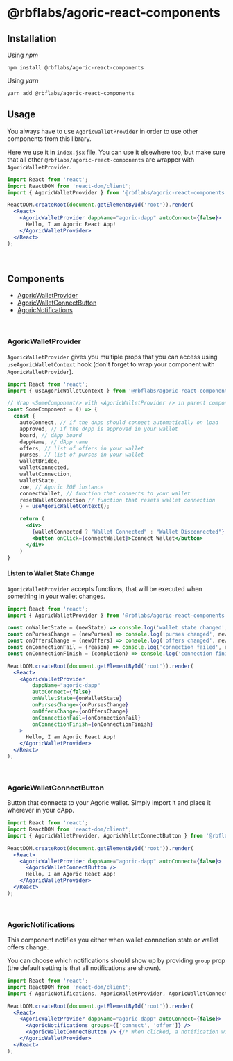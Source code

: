 # @rbflabs/agoric-react-components

## Installation

Using _npm_

```
npm install @rbflabs/agoric-react-components
```

Using _yarn_

```
yarn add @rbflabs/agoric-react-components
```

## Usage

You always have to use `AgoricwalletProvider` in order to use other components from this library.

Here we use it in `index.jsx` file. You can use it elsewhere too, but make sure that all other `@rbflabs/agoric-react-components` are wrapper with `AgoricWalletProvider`.

```tsx:demo/app-js/src/index.jsx
import React from 'react';
import ReactDOM from 'react-dom/client';
import { AgoricWalletProvider } from '@rbflabs/agoric-react-components';

ReactDOM.createRoot(document.getElementById('root')).render(
  <React>
    <AgoricWalletProvider dappName="agoric-dapp" autoConnect={false}>
      Hello, I am Agoric React App!
    </AgoricWalletProvider>
  </React>
);
```

<br/>

## Components

- [AgoricWalletProvider](#agoricwalletprovider)
- [AgoricWalletConnectButton](#agoricwalletconnectbutton)
- [AgoricNotifications](#agoricnotifications)

<br/>

### AgoricWalletProvider

`AgoricWalletProvider` gives you multiple props that you can access using `useAgoricWalletContext` hook (don't forget to wrap your component with `AgoricWalletProvider`).

```tsx:demo/app-js/src/main.jsx
import React from 'react';
import { useAgoricWalletContext } from '@rbflabs/agoric-react-components';

// Wrap <SomeComponent/> with <AgoricWalletProvider /> in parent component
const SomeComponent = () => {
  const {
    autoConnect, // if the dApp should connect automatically on load
    approved, // if the dApp is approved in your wallet
    board, // dApp board
    dappName, // dApp name
    offers, // list of offers in your wallet
    purses, // list of purses in your wallet
    walletBridge,
    walletConnected,
    walletConnection,
    walletState,
    zoe, // Agoric ZOE instance
    connectWallet, // function that connects to your wallet
    resetWalletConnection // function that resets wallet connection
    } = useAgoricWalletContext();

    return (
      <div>
        {walletConnected ? "Wallet Connected" : "Wallet Disconnected"}
        <button onClick={connectWallet}>Connect Wallet</button>
      </div>
    )
}
```

#### Listen to Wallet State Change

`AgoricWalletProvider` accepts functions, that will be executed when something in your wallet changes.

```tsx:demo/app-js/src/index.jsx
import React from 'react';
import { AgoricWalletProvider } from '@rbflabs/agoric-react-components';

const onWalletState = (newState) => console.log('wallet state changed', newState)
const onPursesChange = (newPurses) => console.log('purses changed', newPurses)
const onOffersChange = (newOffers) => console.log('offers changed', newOffers)
const onConnectionFail = (reason) => console.log('connection failed', reason)
const onConnectionFinish = (completion) => console.log('connection finished', completion)

ReactDOM.createRoot(document.getElementById('root')).render(
  <React>
    <AgoricWalletProvider
        dappName="agoric-dapp"
        autoConnect={false}
        onWalletState={onWalletState}
        onPursesChange={onPursesChange}
        onOffersChange={onOffersChange}
        onConnectionFail={onConnectionFail}
        onConnectionFinish={onConnectionFinish}
    >
      Hello, I am Agoric React App!
    </AgoricWalletProvider>
  </React>
);
```

<br/>

### AgoricWalletConnectButton

Button that connects to your Agoric wallet. Simply import it and place it wherever in your dApp.

```tsx:demo/app-js/src/main.jsx
import React from 'react';
import ReactDOM from 'react-dom/client';
import { AgoricWalletProvider, AgoricWalletConnectButton } from '@rbflabs/agoric-react-components';

ReactDOM.createRoot(document.getElementById('root')).render(
  <React>
    <AgoricWalletProvider dappName="agoric-dapp" autoConnect={false}>
      <AgoricWalletConnectButton />
      Hello, I am Agoric React App!
    </AgoricWalletProvider>
  </React>
);
```

<br/>

### AgoricNotifications

This component notifies you either when wallet connection state or wallet offers change.

You can choose which notifications should show up by providing `group` prop (the default setting is that all notifications are shown).

```tsx:demo/app-js/src/main.jsx
import React from 'react';
import ReactDOM from 'react-dom/client';
import { AgoricNotifications, AgoricWalletProvider, AgoricWalletConnectButton } from '@rbflabs/agoric-react-components';

ReactDOM.createRoot(document.getElementById('root')).render(
  <React>
    <AgoricWalletProvider dappName="agoric-dapp" autoConnect={false}>
      <AgoricNotifications groups={['connect', 'offer']} />
      <AgoricWalletConnectButton /> {/* When clicked, a notification will show up in the UI*/}
    </AgoricWalletProvider>
  </React>
);
```
